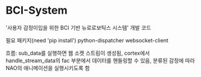 # BCI-System
'사용자 감정이입을 위한 BCI 기반 뉴로로보틱스 시스템' 개발 코드

필요 패키지(need 'pip install')
python-dispatcher
websocket-client

흐름:
sub_data를 실행하면 웹 소켓 스트림이 생성됨,
cortex에서 handle_stream_data의 fac 부분에서 데이터를 핸들링할 수 있음,
분류된 감정에 따라 NAO의 애니메이션을 실행시키도록 함
